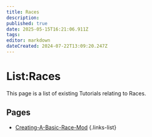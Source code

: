 ```yaml
---
title: Races
description: 
published: true
date: 2025-05-15T16:21:06.911Z
tags: 
editor: markdown
dateCreated: 2024-07-22T13:09:20.247Z
---
```


# List:Races
This page is a list of existing Tutorials relating to Races.

## Pages
-   [Creating-A-Basic-Race-Mod](/Tutorials/Races/Creating-A-Basic-Race-Mod)
{.links-list}